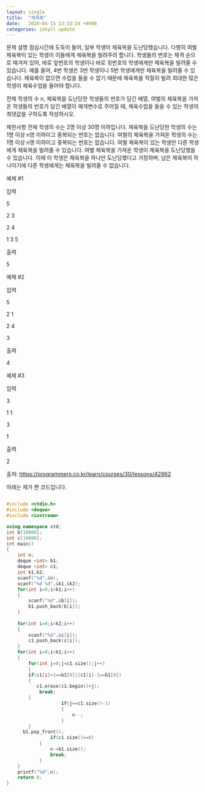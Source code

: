 ```yaml
---
layout: single
title:  "체육복"
date:   2020-04-15 13:33:24 +0900
categories: jekyll update
---
```


문제 설명
점심시간에 도둑이 들어, 일부 학생이 체육복을 도난당했습니다. 다행히 여벌 체육복이 있는 학생이 이들에게 체육복을 빌려주려 합니다. 학생들의 번호는 체격 순으로 매겨져 있어, 바로 앞번호의 학생이나 바로 뒷번호의 학생에게만 체육복을 빌려줄 수 있습니다. 예를 들어, 4번 학생은 3번 학생이나 5번 학생에게만 체육복을 빌려줄 수 있습니다. 체육복이 없으면 수업을 들을 수 없기 때문에 체육복을 적절히 빌려 최대한 많은 학생이 체육수업을 들어야 합니다.

전체 학생의 수 n, 체육복을 도난당한 학생들의 번호가 담긴 배열, 여벌의 체육복을 가져온 학생들의 번호가 담긴 배열이 매개변수로 주어질 때, 체육수업을 들을 수 있는 학생의 최댓값을 구하도록 작성하시오.

제한사항
전체 학생의 수는 2명 이상 30명 이하입니다.
체육복을 도난당한 학생의 수는 1명 이상 n명 이하이고 중복되는 번호는 없습니다.
여벌의 체육복을 가져온 학생의 수는 1명 이상 n명 이하이고 중복되는 번호는 없습니다.
여벌 체육복이 있는 학생만 다른 학생에게 체육복을 빌려줄 수 있습니다.
여벌 체육복을 가져온 학생이 체육복을 도난당했을 수 있습니다. 이때 이 학생은 체육복을 하나만 도난당했다고 가정하며, 남은 체육복이 하나이기에 다른 학생에게는 체육복을 빌려줄 수 없습니다.

예제 #1

입력

5

2 3

2 4

1 3 5

출력

5

예제 #2

입력

5

2 1

2 4

3

출력

4

예제 #3

입력

3

1 1

3

1

출력

2

출처: https://programmers.co.kr/learn/courses/30/lessons/42862

아래는 제가 짠 코드입니다.

```c++

#include <stdio.h>
#include <deque>
#include <iostream>

using namespace std;
int b[10000];
int c[10000];
int main()
{
    int n;
    deque <int> b1;
    deque <int> c1;
    int k1,k2;
    scanf("%d",&n);
    scanf("%d %d",&k1,&k2);
    for(int i=0;i<k1;i++)
    {
        scanf("%d",&b[i]);
        b1.push_back(b[i]);
    }
    
    for(int i=0;i<k2;i++)
    {
        scanf("%d",&c[i]);
        c1.push_back(c[i]);
    }
    for(int i=0;i<k1;i++)
    {
        for(int j=0;j<c1.size();j++)
        {
        if(c1[i]+1==b1[0]||c1[i]-1==b1[0])
        {
           c1.erase(c1.begin()+j);
            break;
        }
					if(j==c1.size()-1)
					{
						n--;
					}
        }
      b1.pop_front();
				if(c1.size()==0)
			{
				n-=b1.size();
				break;
			}
    }
    printf("%d",n);
    return 0;
}

```
